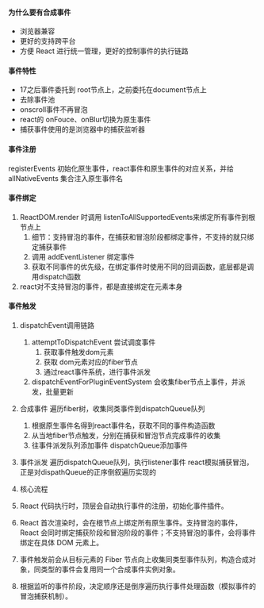 #### 为什么要有合成事件

* 浏览器兼容
* 更好的支持跨平台
* 方便 React 进行统一管理，更好的控制事件的执行链路

#### 事件特性

* 17之后事件委托到 root节点上，之前委托在document节点上
* 去除事件池
* onscroll事件不再冒泡
* react的 onFouce、onBlur切换为原生事件
* 捕获事件使用的是浏览器中的捕获监听器

#### 事件注册

registerEvents 初始化原生事件，react事件和原生事件的对应关系，并给 allNativeEvents 集合注入原生事件名

#### 事件绑定

1. ReactDOM.render 时调用 listenToAllSupportedEvents来绑定所有事件到根节点上
   1. 细节：支持冒泡的事件，在捕获和冒泡阶段都绑定事件，不支持的就只绑定捕获事件
   2. 调用 addEventListener 绑定事件
   3. 获取不同事件的优先级，在绑定事件时使用不同的回调函数，底层都是调用dispatch函数
2. react对不支持冒泡的事件，都是直接绑定在元素本身

#### 事件触发

1. dispatchEvent调用链路
   1. attemptToDispatchEvent 尝试调度事件
      1. 获取事件触发dom元素
      2. 获取 dom元素对应的fiber节点
      3. 通过react事件系统，进行事件派发
   2. dispatchEventForPluginEventSystem 会收集fiber节点上事件，并派发，批量更新
2. 合成事件
   遍历fiber树，收集同类事件到dispatchQueue队列
   1. 根据原生事件名得到react事件名，获取不同的事件构造函数
   2. 从当地fiber节点触发，分别在捕获和冒泡节点完成事件的收集
   3. 往事件派发队列添加事件 dispatchQueue添加事件
3. 事件派发
   遍历dispatchQueue队列，执行listener事件
   react模拟捕获冒泡，正是对dispathQueue的正序倒叙遍历实现的
4. 核心流程


1. React 代码执行时，顶层会自动执行事件的注册，初始化事件插件。
2. React 首次渲染时，会在根节点上绑定所有原生事件。支持冒泡的事件，React 会同时绑定捕获阶段和冒泡阶段的事件；不支持冒泡的事件，会将事件绑定在具体 DOM 元素上。
3. 事件触发前会从目标元素的 Fiber 节点向上收集同类型事件队列，构造合成对象，同类型的事件会复用同一个合成事件实例对象。
4. 根据监听的事件阶段，决定顺序还是倒序遍历执行事件处理函数（模拟事件的冒泡捕获机制）。
